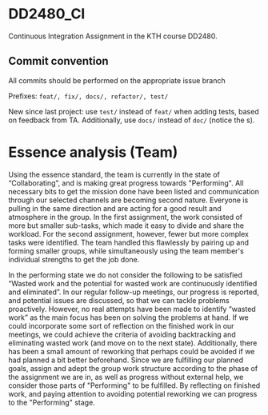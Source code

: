 # DD2480_CI
Continuous Integration Assignment in the KTH course DD2480.

## Commit convention
All commits should be performed on the appropriate issue branch

Prefixes: ```feat/, fix/, docs/, refactor/, test/```

New since last project: use ```test/``` instead of ```feat/``` when adding tests, based on feedback from TA. Additionally, use ```docs/``` instead of ```doc/``` (notice the s).

# Essence analysis (Team)
Using the essence standard, the team is currently in the state of “Collaborating”, and is making great progress towards "Performing". All necessary bits to get the mission done have been listed and communication through our selected channels are becoming second nature. Everyone is pulling in the same direction and are acting for a good result and atmosphere in the group. In the first assignment, the work consisted of more but smaller sub-tasks, which made it easy to divide and share the workload. For the second assignment, however, fewer but more complex tasks were identified. The team handled this flawlessly by pairing up and forming smaller groups, while simultaneously using the team member's individual strengths to get the job done. 

In the performing state we do not consider the following to be satisfied “Wasted work and the potential for wasted work are continuously identified and eliminated”. In our regular follow-up meetings, our progress is reported, and potential issues are discussed, so that we can tackle problems proactively. However, no real attempts have been made to identify “wasted work” as the main focus has been on solving the problems at hand. If we could incorporate some sort of reflection on the finished work in our meetings, we could achieve the criteria of avoiding backtracking and eliminating wasted work (and move on to the next state). Additionally, there has been a small amount of reworking that perhaps could be avoided if we had planned a bit better beforehand. Since we are fulfilling our planned goals, assign and adept the group work structure according to the phase of the assignment we are in, as well as progress without external help,  we consider those parts of "Performing" to be fulfilled. By reflecting on finished work, and paying attention to avoiding potential reworking we can progress to the "Performing" stage.
